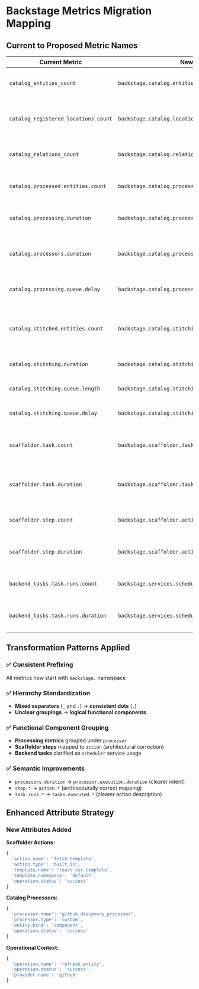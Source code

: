 # Backstage Metrics Migration Mapping

## Current to Proposed Metric Names

| **Current Metric**                   | **New Metric**                                         | **Notes**                                                  |
| ------------------------------------ | ------------------------------------------------------ | ---------------------------------------------------------- |
| `catalog_entities_count`             | `backstage.catalog.entities.count`                     | Add backstage prefix, use dots                             |
| `catalog_registered_locations_count` | `backstage.catalog.locations.registered.count`         | Add backstage prefix, restructure hierarchy                |
| `catalog_relations_count`            | `backstage.catalog.relations.count`                    | Add backstage prefix, use dots                             |
| `catalog.processed.entities.count`   | `backstage.catalog.processor.entities.processed.count` | Group under processor functional component                 |
| `catalog.processing.duration`        | `backstage.catalog.processor.processing.duration`      | Group under processor functional component                 |
| `catalog.processors.duration`        | `backstage.catalog.processor.execution.duration`       | Group under processor, clarify as execution time           |
| `catalog.processing.queue.delay`     | `backstage.catalog.processor.queue.delay`              | Group under processor functional component                 |
| `catalog.stitched.entities.count`    | `backstage.catalog.stitching.entities.count`           | Add backstage prefix, keep stitching as separate component |
| `catalog.stitching.duration`         | `backstage.catalog.stitching.duration`                 | Add backstage prefix                                       |
| `catalog.stitching.queue.length`     | `backstage.catalog.stitching.queue.length`             | Add backstage prefix                                       |
| `catalog.stitching.queue.delay`      | `backstage.catalog.stitching.queue.delay`              | Add backstage prefix                                       |
| `scaffolder.task.count`              | `backstage.scaffolder.tasks.count`                     | Add backstage prefix, pluralize for consistency            |
| `scaffolder.task.duration`           | `backstage.scaffolder.tasks.duration`                  | Add backstage prefix, pluralize for consistency            |
| `scaffolder.step.count`              | `backstage.scaffolder.action.count`                    | Map step → action (architectural correction)               |
| `scaffolder.step.duration`           | `backstage.scaffolder.action.duration`                 | Map step → action (architectural correction)               |
| `backend_tasks.task.runs.count`      | `backstage.services.scheduler.tasks.executed.count`    | Clarify as scheduler service usage                         |
| `backend_tasks.task.runs.duration`   | `backstage.services.scheduler.tasks.duration`          | Clarify as scheduler service usage                         |

## Transformation Patterns Applied

### ✅ Consistent Prefixing

All metrics now start with `backstage.` namespace

### ✅ Hierarchy Standardization

- **Mixed separators** (`_` and `.`) → **consistent dots** (`.`)
- **Unclear groupings** → **logical functional components**

### ✅ Functional Component Grouping

- **Processing metrics** grouped under `processor`
- **Scaffolder steps** mapped to `action` (architectural correction)
- **Backend tasks** clarified as `scheduler` service usage

### ✅ Semantic Improvements

- `processors.duration` → `processor.execution.duration` (clearer intent)
- `step.*` → `action.*` (architecturally correct mapping)
- `task.runs.*` → `tasks.executed.*` (clearer action description)

## Enhanced Attribute Strategy

### New Attributes Added

**Scaffolder Actions:**

```typescript
{
  'action.name': 'fetch:template',
  'action.type': 'built_in',
  'template.name': 'react-ssr-template',
  'template.namespace': 'default',
  'operation.status': 'success'
}
```

**Catalog Processors:**

```typescript
{
  'processor.name': 'github_discovery_processor',
  'processor.type': 'custom',
  'entity.kind': 'component',
  'operation.status': 'success'
}
```

**Operational Context:**

```typescript
{
  'operation.name': 'refresh_entity',
  'operation.status': 'success',
  'provider.name': 'github'
}
```
